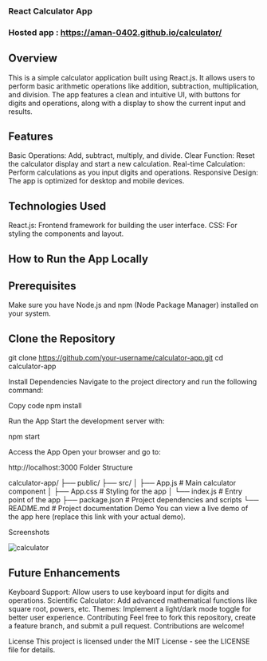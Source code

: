 ### React Calculator App

### Hosted app : https://aman-0402.github.io/calculator/ 

## Overview
This is a simple calculator application built using React.js. It allows users to perform basic arithmetic operations like addition, subtraction, multiplication, and division. The app features a clean and intuitive UI, with buttons for digits and operations, along with a display to show the current input and results.

## Features
Basic Operations: Add, subtract, multiply, and divide.
Clear Function: Reset the calculator display and start a new calculation.
Real-time Calculation: Perform calculations as you input digits and operations.
Responsive Design: The app is optimized for desktop and mobile devices.

## Technologies Used
React.js: Frontend framework for building the user interface.
CSS: For styling the components and layout.

## How to Run the App Locally
## Prerequisites
Make sure you have Node.js and npm (Node Package Manager) installed on your system.

## Clone the Repository


git clone https://github.com/your-username/calculator-app.git
cd calculator-app

Install Dependencies Navigate to the project directory and run the following command:

Copy code
npm install

Run the App Start the development server with:

npm start

Access the App Open your browser and go to:

http://localhost:3000
Folder Structure

calculator-app/
├── public/
├── src/
│   ├── App.js        # Main calculator component
│   ├── App.css       # Styling for the app
│   └── index.js      # Entry point of the app
├── package.json      # Project dependencies and scripts
└── README.md         # Project documentation
Demo
You can view a live demo of the app here (replace this link with your actual demo).

Screenshots

![calculator](https://github.com/user-attachments/assets/15f103fa-70cd-4d71-9ef1-c61b966964bc)

## Future Enhancements
Keyboard Support: Allow users to use keyboard input for digits and operations.
Scientific Calculator: Add advanced mathematical functions like square root, powers, etc.
Themes: Implement a light/dark mode toggle for better user experience.
Contributing
Feel free to fork this repository, create a feature branch, and submit a pull request. Contributions are welcome!

License
This project is licensed under the MIT License - see the LICENSE file for details.
